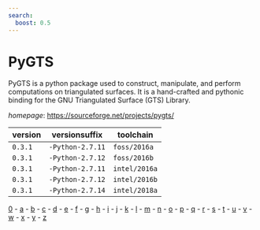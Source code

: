 ```yaml
---
search:
  boost: 0.5
---
```

# PyGTS

PyGTS is a python package used to construct, manipulate,   and perform computations on triangulated surfaces.   It is a hand-crafted and pythonic binding for the GNU Triangulated Surface (GTS) Library.

*homepage*: <https://sourceforge.net/projects/pygts/>

version | versionsuffix | toolchain
--------|---------------|----------
``0.3.1`` | ``-Python-2.7.11`` | ``foss/2016a``
``0.3.1`` | ``-Python-2.7.12`` | ``foss/2016b``
``0.3.1`` | ``-Python-2.7.11`` | ``intel/2016a``
``0.3.1`` | ``-Python-2.7.12`` | ``intel/2016b``
``0.3.1`` | ``-Python-2.7.14`` | ``intel/2018a``

[0](../0/index.md) - [a](../a/index.md) - [b](../b/index.md) - [c](../c/index.md) - [d](../d/index.md) - [e](../e/index.md) - [f](../f/index.md) - [g](../g/index.md) - [h](../h/index.md) - [i](../i/index.md) - [j](../j/index.md) - [k](../k/index.md) - [l](../l/index.md) - [m](../m/index.md) - [n](../n/index.md) - [o](../o/index.md) - [p](../p/index.md) - [q](../q/index.md) - [r](../r/index.md) - [s](../s/index.md) - [t](../t/index.md) - [u](../u/index.md) - [v](../v/index.md) - [w](../w/index.md) - [x](../x/index.md) - [y](../y/index.md) - [z](../z/index.md)

